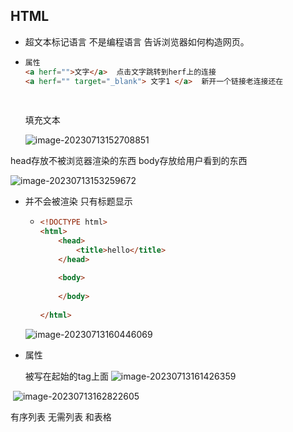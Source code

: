 

## HTML

* 超文本标记语言 不是编程语言 告诉浏览器如何构造网页。

* ```html
  属性
  <a herf="">文字</a>  点击文字跳转到herf上的连接
  <a herf="" target="_blank"> 文字1 </a>  新开一个链接老连接还在 
                            
                 
  ```
  
  填充文本
  
  ![image-20230713152708851](E:\mynote\dev\uniappstu\前端基础.assets\image-20230713152708851.png)

head存放不被浏览器渲染的东西  body存放给用户看到的东西

![image-20230713153259672](E:\mynote\dev\uniappstu\前端基础.assets\image-20230713153259672.png)

* <head>并不会被渲染 只有标题显示

  * ```html
    <!DOCTYPE html>
    <html>
        <head>
            <title>hello</title>
        </head>
        
        <body>
            
        </body>
        
    </html>
    
    ```
    
    
  
  ![image-20230713160446069](E:\mynote\dev\uniappstu\前端基础.assets\image-20230713160446069.png)



* 属性

   被写在起始的tag上面 ![image-20230713161426359](E:\mynote\dev\uniappstu\前端基础.assets\image-20230713161426359.png)

​		![image-20230713162822605](E:\mynote\dev\uniappstu\前端基础.assets\image-20230713162822605.png)

有序列表 无需列表 和表格 
